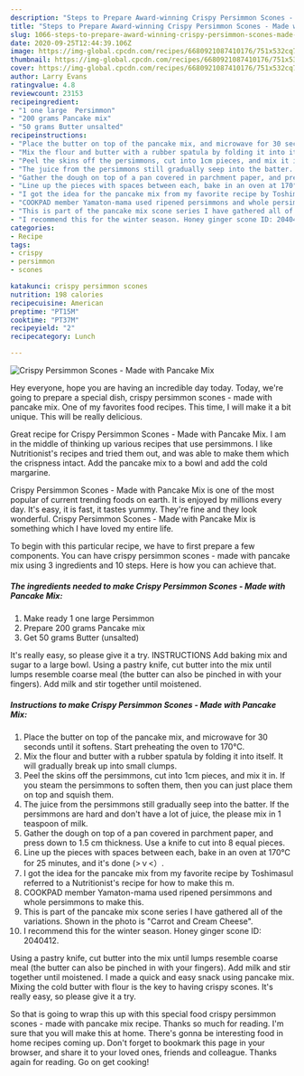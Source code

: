 ```yaml
---
description: "Steps to Prepare Award-winning Crispy Persimmon Scones - Made with Pancake Mix"
title: "Steps to Prepare Award-winning Crispy Persimmon Scones - Made with Pancake Mix"
slug: 1066-steps-to-prepare-award-winning-crispy-persimmon-scones-made-with-pancake-mix
date: 2020-09-25T12:44:39.106Z
image: https://img-global.cpcdn.com/recipes/6680921087410176/751x532cq70/crispy-persimmon-scones-made-with-pancake-mix-recipe-main-photo.jpg
thumbnail: https://img-global.cpcdn.com/recipes/6680921087410176/751x532cq70/crispy-persimmon-scones-made-with-pancake-mix-recipe-main-photo.jpg
cover: https://img-global.cpcdn.com/recipes/6680921087410176/751x532cq70/crispy-persimmon-scones-made-with-pancake-mix-recipe-main-photo.jpg
author: Larry Evans
ratingvalue: 4.8
reviewcount: 23153
recipeingredient:
- "1 one large  Persimmon"
- "200 grams Pancake mix"
- "50 grams Butter unsalted"
recipeinstructions:
- "Place the butter on top of the pancake mix, and microwave for 30 seconds until it softens. Start preheating the oven to 170°C."
- "Mix the flour and butter with a rubber spatula by folding it into itself. It will gradually break up into small clumps."
- "Peel the skins off the persimmons, cut into 1cm pieces, and mix it in. If you steam the persimmons to soften them, then you can just place them on top and squish them."
- "The juice from the persimmons still gradually seep into the batter. If the persimmons are hard and don&#39;t have a lot of juice, the please mix in 1 teaspoon of milk."
- "Gather the dough on top of a pan covered in parchment paper, and press down to 1.5 cm thickness. Use a knife to cut into 8 equal pieces."
- "Line up the pieces with spaces between each, bake in an oven at 170°C for 25 minutes, and it&#39;s done (&gt;ｖ&lt;）."
- "I got the idea for the pancake mix from my favorite recipe by ToshimasuI referred to a Nutritionist&#39;s recipe for how to make this m."
- "COOKPAD member Yamaton-mama used ripened persimmons and whole persimmons to make this."
- "This is part of the pancake mix scone series I have gathered all of the variations. Shown in the photo is &#34;Carrot and Cream Cheese&#34;."
- "I recommend this for the winter season. Honey ginger scone ID: 2040412."
categories:
- Recipe
tags:
- crispy
- persimmon
- scones

katakunci: crispy persimmon scones 
nutrition: 198 calories
recipecuisine: American
preptime: "PT15M"
cooktime: "PT37M"
recipeyield: "2"
recipecategory: Lunch

---
```



![Crispy Persimmon Scones - Made with Pancake Mix](https://img-global.cpcdn.com/recipes/6680921087410176/751x532cq70/crispy-persimmon-scones-made-with-pancake-mix-recipe-main-photo.jpg)

Hey everyone, hope you are having an incredible day today. Today, we're going to prepare a special dish, crispy persimmon scones - made with pancake mix. One of my favorites food recipes. This time, I will make it a bit unique. This will be really delicious.

Great recipe for Crispy Persimmon Scones - Made with Pancake Mix. I am in the middle of thinking up various recipes that use persimmons. I like Nutritionist&#39;s recipes and tried them out, and was able to make them which the crispness intact. Add the pancake mix to a bowl and add the cold margarine.

Crispy Persimmon Scones - Made with Pancake Mix is one of the most popular of current trending foods on earth. It is enjoyed by millions every day. It's easy, it is fast, it tastes yummy. They're fine and they look wonderful. Crispy Persimmon Scones - Made with Pancake Mix is something which I have loved my entire life.


To begin with this particular recipe, we have to first prepare a few components. You can have crispy persimmon scones - made with pancake mix using 3 ingredients and 10 steps. Here is how you can achieve that.

<!--inarticleads1-->

##### The ingredients needed to make Crispy Persimmon Scones - Made with Pancake Mix:

1. Make ready 1 one large  Persimmon
1. Prepare 200 grams Pancake mix
1. Get 50 grams Butter (unsalted)


It&#39;s really easy, so please give it a try. INSTRUCTIONS Add baking mix and sugar to a large bowl. Using a pastry knife, cut butter into the mix until lumps resemble coarse meal (the butter can also be pinched in with your fingers). Add milk and stir together until moistened. 

<!--inarticleads2-->

##### Instructions to make Crispy Persimmon Scones - Made with Pancake Mix:

1. Place the butter on top of the pancake mix, and microwave for 30 seconds until it softens. Start preheating the oven to 170°C.
1. Mix the flour and butter with a rubber spatula by folding it into itself. It will gradually break up into small clumps.
1. Peel the skins off the persimmons, cut into 1cm pieces, and mix it in. If you steam the persimmons to soften them, then you can just place them on top and squish them.
1. The juice from the persimmons still gradually seep into the batter. If the persimmons are hard and don&#39;t have a lot of juice, the please mix in 1 teaspoon of milk.
1. Gather the dough on top of a pan covered in parchment paper, and press down to 1.5 cm thickness. Use a knife to cut into 8 equal pieces.
1. Line up the pieces with spaces between each, bake in an oven at 170°C for 25 minutes, and it&#39;s done (&gt;ｖ&lt;）.
1. I got the idea for the pancake mix from my favorite recipe by ToshimasuI referred to a Nutritionist&#39;s recipe for how to make this m.
1. COOKPAD member Yamaton-mama used ripened persimmons and whole persimmons to make this.
1. This is part of the pancake mix scone series I have gathered all of the variations. Shown in the photo is &#34;Carrot and Cream Cheese&#34;.
1. I recommend this for the winter season. Honey ginger scone ID: 2040412.


Using a pastry knife, cut butter into the mix until lumps resemble coarse meal (the butter can also be pinched in with your fingers). Add milk and stir together until moistened. I made a quick and easy snack using pancake mix. Mixing the cold butter with flour is the key to having crispy scones. It&#39;s really easy, so please give it a try. 

So that is going to wrap this up with this special food crispy persimmon scones - made with pancake mix recipe. Thanks so much for reading. I'm sure that you will make this at home. There's gonna be interesting food in home recipes coming up. Don't forget to bookmark this page in your browser, and share it to your loved ones, friends and colleague. Thanks again for reading. Go on get cooking!
